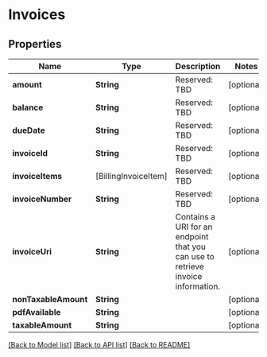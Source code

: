 # Invoices

## Properties
Name | Type | Description | Notes
------------ | ------------- | ------------- | -------------
**amount** | **String** | Reserved: TBD | [optional] 
**balance** | **String** | Reserved: TBD | [optional] 
**dueDate** | **String** | Reserved: TBD | [optional] 
**invoiceId** | **String** | Reserved: TBD | [optional] 
**invoiceItems** | [BillingInvoiceItem] | Reserved: TBD | [optional] 
**invoiceNumber** | **String** | Reserved: TBD | [optional] 
**invoiceUri** | **String** | Contains a URI for an endpoint that you can use to retrieve invoice information. | [optional] 
**nonTaxableAmount** | **String** |  | [optional] 
**pdfAvailable** | **String** |  | [optional] 
**taxableAmount** | **String** |  | [optional] 

[[Back to Model list]](../README.md#documentation-for-models) [[Back to API list]](../README.md#documentation-for-api-endpoints) [[Back to README]](../README.md)


